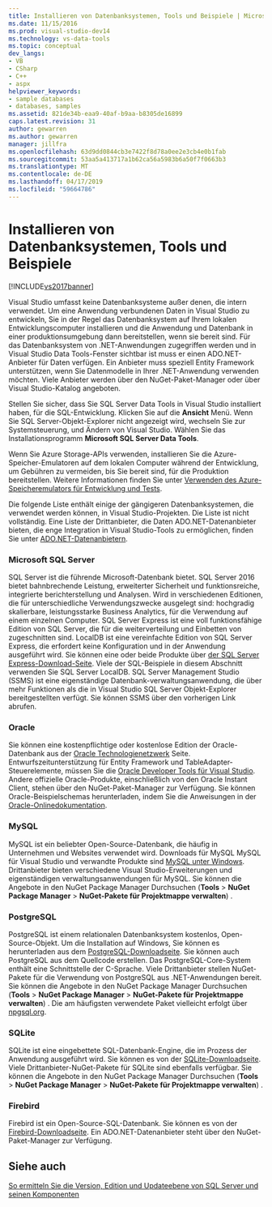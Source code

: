 ```yaml
---
title: Installieren von Datenbanksystemen, Tools und Beispiele | Microsoft-Dokumentation
ms.date: 11/15/2016
ms.prod: visual-studio-dev14
ms.technology: vs-data-tools
ms.topic: conceptual
dev_langs:
- VB
- CSharp
- C++
- aspx
helpviewer_keywords:
- sample databases
- databases, samples
ms.assetid: 821de34b-eaa9-40af-b9aa-b8305de16899
caps.latest.revision: 31
author: gewarren
ms.author: gewarren
manager: jillfra
ms.openlocfilehash: 63d9dd0844cb3e7422f8d78a0ee2e3cb4e0b1fab
ms.sourcegitcommit: 53aa5a413717a1b62ca56a5983b6a50f7f0663b3
ms.translationtype: MT
ms.contentlocale: de-DE
ms.lasthandoff: 04/17/2019
ms.locfileid: "59664786"
---
```

# <a name="installing-database-systems-tools-and-samples"></a>Installieren von Datenbanksystemen, Tools und Beispiele
[!INCLUDE[vs2017banner](../includes/vs2017banner.md)]

Visual Studio umfasst keine Datenbanksysteme außer denen, die intern verwendet. Um eine Anwendung verbundenen Daten in Visual Studio zu entwickeln, Sie in der Regel das Datenbanksystem auf Ihrem lokalen Entwicklungscomputer installieren und die Anwendung und Datenbank in einer produktionsumgebung dann bereitstellen, wenn sie bereit sind. Für das Datenbanksystem von .NET-Anwendungen zugegriffen werden und in Visual Studio Data Tools-Fenster sichtbar ist muss er einen ADO.NET-Anbieter für Daten verfügen. Ein Anbieter muss speziell Entity Framework unterstützen, wenn Sie Datenmodelle in Ihrer .NET-Anwendung verwenden möchten.     Viele Anbieter werden über den NuGet-Paket-Manager oder über Visual Studio-Katalog angeboten.  
  
 Stellen Sie sicher, dass Sie SQL Server Data Tools in Visual Studio installiert haben, für die SQL-Entwicklung. Klicken Sie auf die **Ansicht** Menü. Wenn Sie SQL Server-Objekt-Explorer nicht angezeigt wird, wechseln Sie zur Systemsteuerung, und Ändern von Visual Studio. Wählen Sie das Installationsprogramm **Microsoft SQL Server Data Tools**.  
  
 Wenn Sie Azure Storage-APIs verwenden, installieren Sie die Azure-Speicher-Emulatoren auf dem lokalen Computer während der Entwicklung, um Gebühren zu vermeiden, bis Sie bereit sind, für die Produktion bereitstellen. Weitere Informationen finden Sie unter [Verwenden des Azure-Speicheremulators für Entwicklung und Tests](https://azure.microsoft.com/documentation/articles/storage-use-emulator/).  
  
 Die folgende Liste enthält einige der gängigeren Datenbanksystemen, die verwendet werden können, in Visual Studio-Projekten. Die Liste ist nicht vollständig. Eine Liste der Drittanbieter, die Daten ADO.NET-Datenanbieter bieten, die enge Integration in Visual Studio-Tools zu ermöglichen, finden Sie unter [ADO.NET-Datenanbietern](https://msdn.microsoft.com/library/dd363565.aspx).  
  
### <a name="microsoft-sql-server"></a>Microsoft SQL Server  
 SQL Server ist die führende Microsoft-Datenbank bietet. SQL Server 2016 bietet bahnbrechende Leistung, erweiterter Sicherheit und funktionsreiche, integrierte berichterstellung und Analysen. Wird in verschiedenen Editionen, die für unterschiedliche Verwendungszwecke ausgelegt sind: hochgradig skalierbare, leistungsstarke Business Analytics, für die Verwendung auf einem einzelnen Computer. SQL Server Express ist eine voll funktionsfähige Edition von SQL Server, die für die weiterverteilung und Einbetten von zugeschnitten sind.  LocalDB ist eine vereinfachte Edition von SQL Server Express, die erfordert keine Konfiguration und in der Anwendung ausgeführt wird. Sie können eine oder beide Produkte über [der SQL Server Express-Download-Seite](https://www.microsoft.com/sql-server/sql-server-editions-express). Viele der SQL-Beispiele in diesem Abschnitt verwenden Sie SQL Server LocalDB. SQL Server Management Studio (SSMS) ist eine eigenständige Datenbank-verwaltungsanwendung, die über mehr Funktionen als die in Visual Studio SQL Server Objekt-Explorer bereitgestellten verfügt. Sie können SSMS über den vorherigen Link abrufen.  
  
### <a name="oracle"></a>Oracle  
 Sie können eine kostenpflichtige oder kostenlose Edition der Oracle-Datenbank aus der [Oracle Technologienetzwerk](http://www.oracle.com/technetwork/database/enterprise-edition/downloads/index-092322.html) Seite. Entwurfszeitunterstützung für Entity Framework und TableAdapter-Steuerelemente, müssen Sie die [Oracle Developer Tools für Visual Studio](http://www.oracle.com/technetwork/developer-tools/visual-studio/overview/index.html). Andere offizielle Oracle-Produkte, einschließlich von den Oracle Instant Client, stehen über den NuGet-Paket-Manager zur Verfügung.  Sie können Oracle-Beispielschemas herunterladen, indem Sie die Anweisungen in der [Oracle-Onlinedokumentation](http://docs.oracle.com/cd/E11882_01/server.112/e10831/toc.htm).  
  
### <a name="mysql"></a>MySQL  
 MySQL ist ein beliebter Open-Source-Datenbank, die häufig in Unternehmen und Websites verwendet wird. Downloads für MySQL MySQL für Visual Studio und verwandte Produkte sind [MySQL unter Windows](http://www.mysql.com/why-mysql/windows/).  Drittanbieter bieten verschiedene Visual Studio-Erweiterungen und eigenständigen verwaltungsanwendungen für MySQL. Sie können die Angebote in den NuGet Package Manager Durchsuchen (**Tools** > **NuGet Package Manager** > **NuGet-Pakete für Projektmappe verwalten**) .  
  
### <a name="postgresql"></a>PostgreSQL  
 PostgreSQL ist einem relationalen Datenbanksystem kostenlos, Open-Source-Objekt. Um die Installation auf Windows, Sie können es herunterladen aus dem [PostgreSQL-Downloadseite](http://www.postgresql.org/download/windows/).  Sie können auch PostgreSQL aus dem Quellcode erstellen.  Das PostgreSQL-Core-System enthält eine Schnittstelle der C-Sprache. Viele Drittanbieter stellen NuGet-Pakete für die Verwendung von PostgreSQL aus .NET-Anwendungen bereit.  Sie können die Angebote in den NuGet Package Manager Durchsuchen (**Tools** > **NuGet Package Manager** > **NuGet-Pakete für Projektmappe verwalten**) . Die am häufigsten verwendete Paket vielleicht erfolgt über [npgsql.org](http://www.npgsql.org).  
  
### <a name="sqlite"></a>SQLite  
 SQLite ist eine eingebettete SQL-Datenbank-Engine, die im Prozess der Anwendung ausgeführt wird. Sie können es von der [SQLite-Downloadseite](http://www.sqlite.org/download.html). Viele Drittanbieter-NuGet-Pakete für SQLite sind ebenfalls verfügbar. Sie können die Angebote in den NuGet Package Manager Durchsuchen (**Tools** > **NuGet Package Manager** > **NuGet-Pakete für Projektmappe verwalten**) .  
  
### <a name="firebird"></a>Firebird  
 Firebird ist ein Open-Source-SQL-Datenbank. Sie können es von der [Firebird-Downloadseite](http://firebirdsql.org/en/downloads/). Ein ADO.NET-Datenanbieter steht über den NuGet-Paket-Manager zur Verfügung.  
  
## <a name="see-also"></a>Siehe auch  
 [So ermitteln Sie die Version, Edition und Updateebene von SQL Server und seinen Komponenten](http://support.microsoft.com/kb/321185)
